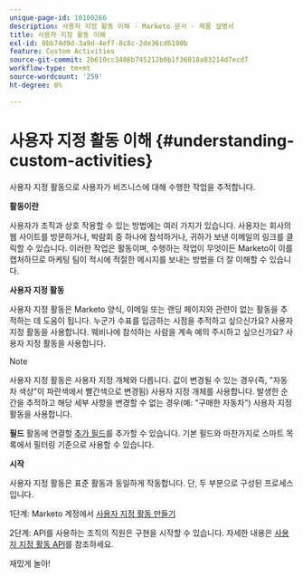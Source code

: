 ```yaml
---
unique-page-id: 10100266
description: 사용자 지정 활동 이해 - Marketo 문서 - 제품 설명서
title: 사용자 지정 활동 이해
exl-id: 0bb74d9d-3a9d-4ef7-8c8c-2de36cd6190b
feature: Custom Activities
source-git-commit: 2b610cc3486b745212b0b1f36018a83214d7ecd7
workflow-type: tm+mt
source-wordcount: '259'
ht-degree: 0%

---
```


# 사용자 지정 활동 이해 {#understanding-custom-activities}

사용자 지정 활동으로 사용자가 비즈니스에 대해 수행한 작업을 추적합니다.

**활동이란**

사용자가 조직과 상호 작용할 수 있는 방법에는 여러 가지가 있습니다. 사용자는 회사의 웹 사이트를 방문하거나, 박람회 중 하나에 참석하거나, 귀하가 보낸 이메일의 링크를 클릭할 수 있습니다. 이러한 작업은 활동이며, 수행하는 작업이 무엇이든 Marketo이 이를 캡처하므로 마케팅 팀이 적시에 적절한 메시지를 보내는 방법을 더 잘 이해할 수 있습니다.

**사용자 지정 활동**

사용자 지정 활동은 Marketo 양식, 이메일 또는 랜딩 페이지와 관련이 없는 활동을 추적하는 데 도움이 됩니다. 누군가 수표를 입금하는 시점을 추적하고 싶으신가요? 사용자 지정 활동을 사용합니다. 웨비나에 참석하는 사람을 계속 예의 주시하고 싶으신가요? 사용자 지정 활동을 사용합니다.

>[!NOTE]
>
>사용자 지정 활동은 사용자 지정 개체와 다릅니다. 값이 변경될 수 있는 경우(즉, &quot;자동차 색상&quot;이 파란색에서 빨간색으로 변경됨) 사용자 지정 개체를 사용합니다. 발생한 순간을 추적하고 해당 세부 사항을 변경할 수 없는 경우(예: &quot;구매한 자동차&quot;) 사용자 지정 활동을 사용합니다.

**필드** 활동에 연결할 [추가 필드](/help/marketo/product-docs/administration/marketo-custom-activities/add-edit-delete-marketo-custom-activity-fields.md)를 추가할 수 있습니다. 기본 필드와 마찬가지로 스마트 목록에서 필터링 기준으로 사용할 수 있습니다.

**시작**

사용자 지정 활동은 표준 활동과 동일하게 작동합니다. 단, 두 부분으로 구성된 프로세스입니다.

1단계: Marketo 계정에서 [사용자 지정 활동 만들기](/help/marketo/product-docs/administration/marketo-custom-activities/create-a-custom-activity.md)

2단계: API를 사용하는 조직의 직원은 구현을 시작할 수 있습니다. 자세한 내용은 [사용자 지정 활동 API](https://developer.adobe.com/marketo-apis/api/mapi/#tag/Activities/operation/addCustomActivityUsingPOST)를 참조하세요.

재밌게 놀아!
